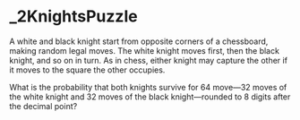 # _2KnightsPuzzle

A white and black knight start from opposite corners of a chessboard, making random legal moves. The white knight moves first, then the black knight, and so on in turn. As in chess, either knight may capture the other if it moves to the square the other occupies.

What is the probability that both knights survive for 64 move—32 moves of the white knight and 32 moves of the black knight—rounded to 8 digits after the decimal point?
